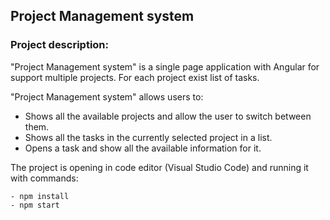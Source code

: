 ## Project Management system 


### Project description:
"Project Management system" is a single page application with Angular for support multiple projects. For each project exist list of tasks.

"Project Management system" allows users to:

- Shows all the available projects and allow the user to switch between them.
- Shows all the tasks in the currently selected project in a list.
- Opens a task and show all the available information for it.
 
The project is opening in code editor (Visual Studio Code) and running it with commands:

    - npm install
    - npm start